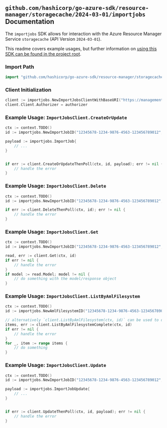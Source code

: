 
## `github.com/hashicorp/go-azure-sdk/resource-manager/storagecache/2024-03-01/importjobs` Documentation

The `importjobs` SDK allows for interaction with the Azure Resource Manager Service `storagecache` (API Version `2024-03-01`).

This readme covers example usages, but further information on [using this SDK can be found in the project root](https://github.com/hashicorp/go-azure-sdk/tree/main/docs).

### Import Path

```go
import "github.com/hashicorp/go-azure-sdk/resource-manager/storagecache/2024-03-01/importjobs"
```


### Client Initialization

```go
client := importjobs.NewImportJobsClientWithBaseURI("https://management.azure.com")
client.Client.Authorizer = authorizer
```


### Example Usage: `ImportJobsClient.CreateOrUpdate`

```go
ctx := context.TODO()
id := importjobs.NewImportJobID("12345678-1234-9876-4563-123456789012", "example-resource-group", "amlFilesystemValue", "importJobValue")

payload := importjobs.ImportJob{
	// ...
}


if err := client.CreateOrUpdateThenPoll(ctx, id, payload); err != nil {
	// handle the error
}
```


### Example Usage: `ImportJobsClient.Delete`

```go
ctx := context.TODO()
id := importjobs.NewImportJobID("12345678-1234-9876-4563-123456789012", "example-resource-group", "amlFilesystemValue", "importJobValue")

if err := client.DeleteThenPoll(ctx, id); err != nil {
	// handle the error
}
```


### Example Usage: `ImportJobsClient.Get`

```go
ctx := context.TODO()
id := importjobs.NewImportJobID("12345678-1234-9876-4563-123456789012", "example-resource-group", "amlFilesystemValue", "importJobValue")

read, err := client.Get(ctx, id)
if err != nil {
	// handle the error
}
if model := read.Model; model != nil {
	// do something with the model/response object
}
```


### Example Usage: `ImportJobsClient.ListByAmlFilesystem`

```go
ctx := context.TODO()
id := importjobs.NewAmlFilesystemID("12345678-1234-9876-4563-123456789012", "example-resource-group", "amlFilesystemValue")

// alternatively `client.ListByAmlFilesystem(ctx, id)` can be used to do batched pagination
items, err := client.ListByAmlFilesystemComplete(ctx, id)
if err != nil {
	// handle the error
}
for _, item := range items {
	// do something
}
```


### Example Usage: `ImportJobsClient.Update`

```go
ctx := context.TODO()
id := importjobs.NewImportJobID("12345678-1234-9876-4563-123456789012", "example-resource-group", "amlFilesystemValue", "importJobValue")

payload := importjobs.ImportJobUpdate{
	// ...
}


if err := client.UpdateThenPoll(ctx, id, payload); err != nil {
	// handle the error
}
```
